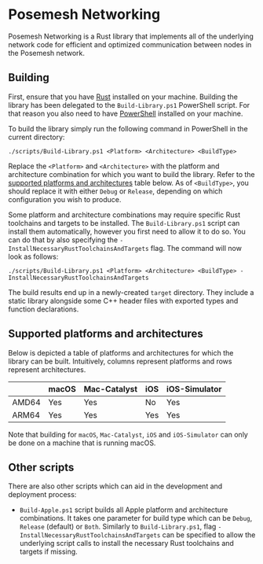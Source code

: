 # Posemesh Networking

Posemesh Networking is a Rust library that implements all of the underlying network code for efficient and optimized communication between nodes in the Posemesh network.

## Building

First, ensure that you have [Rust](https://www.rust-lang.org/tools/install) installed on your machine. Building the library has been delegated to the `Build-Library.ps1` PowerShell script. For that reason you also need to have [PowerShell](https://learn.microsoft.com/en-us/powershell/scripting/install/installing-powershell) installed on your machine.

To build the library simply run the following command in PowerShell in the current directory:

```
./scripts/Build-Library.ps1 <Platform> <Architecture> <BuildType>
```

Replace the `<Platform>` and `<Architecture>` with the platform and architecture combination for which you want to build the library. Refer to the [supported platforms and architectures](#supported-platforms-and-architectures) table below. As of `<BuildType>`, you should replace it with either `Debug` or `Release`, depending on which configuration you wish to produce.

Some platform and architecture combinations may require specific Rust toolchains and targets to be installed. The `Build-Library.ps1` script can install them automatically, however you first need to allow it to do so. You can do that by also specifying the `-InstallNecessaryRustToolchainsAndTargets` flag. The command will now look as follows:

```
./scripts/Build-Library.ps1 <Platform> <Architecture> <BuildType> -InstallNecessaryRustToolchainsAndTargets
```

The build results end up in a newly-created `target` directory. They include a static library alongside some C++ header files with exported types and function declarations.

## Supported platforms and architectures

Below is depicted a table of platforms and architectures for which the library can be built. Intuitively, columns represent platforms and rows represent architectures.

|       | macOS | Mac-Catalyst | iOS | iOS-Simulator |
|-------|-------|--------------|-----|---------------|
| AMD64 | Yes   | Yes          | No  | Yes           |
| ARM64 | Yes   | Yes          | Yes | Yes           |

Note that building for `macOS`, `Mac-Catalyst`, `iOS` and `iOS-Simulator` can only be done on a machine that is running macOS.

## Other scripts

There are also other scripts which can aid in the development and deployment process:

- `Build-Apple.ps1` script builds all Apple platform and architecture combinations. It takes one parameter for build type which can be `Debug`, `Release` (default) or `Both`. Similarly to `Build-Library.ps1`, flag `-InstallNecessaryRustToolchainsAndTargets` can be specified to allow the underlying script calls to install the necessary Rust toolchains and targets if missing.
